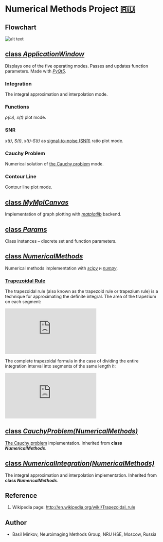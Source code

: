 # Numerical Methods Project [:ru:](/info/README_RUS.md)

## Flowchart

![alt text](https://github.com/BasilMinkov/NumericalMethodsProject/blob/master/static/NumericalMethodsProjects_eng.jpg)

## [class _ApplicationWindow_](/main.py)
Displays one of the five operating modes. Passes and updates function parameters. Made with [_PyQt5_](https://pypi.python.org/pypi/PyQt5).

### Integration
The integral approximation and interpolation mode.

### Functions
 _ρ(ω)_, _x(t)_ plot mode.

### SNR
_x(t)_, _S(t)_, _x(t)-S(t)_ as [signal-to-noise (SNR)](https://en.wikipedia.org/wiki/Signal-to-noise_ratio) ratio plot mode.

### Cauchy Problem
Numerical solution of [the Cauchy problem](https://en.wikipedia.org/wiki/Cauchy_problem) mode.

### Contour Line
Contour line plot mode.

## [class _MyMplCanvas_](/canvas.py)
Implementation of graph plotting with [_matplotlib_](https://matplotlib.org/) backend.

## [class _Params_](/params.py)
Class instances – discrete set and function parameters.

## [class _NumericalMethods_](/numerical_methods.py)
Numerical methods implementation with [_scipy_](https://www.scipy.org/) и [_numpy_](http://www.numpy.org/).

### [Trapezoidal Rule](http://en.wikipedia.org/wiki/Trapezoidal_rule)

The trapezoidal rule (also known as the trapezoid rule or trapezium rule) is a technique for approximating the definite integral.
The area of the trapezium on each segment:

![trapezoidal rule discret](https://latex.codecogs.com/gif.latex?I_%7Bi%7D%20%5Capprox%20%5Cfrac%7Bf%28x_%7Bi-1%7D%29&plus;f%28x_%7Bi%7D%29%7D%7B2%7D%20%28x_%7Bi%7D-x_%7Bi-1%7D%29)

The complete trapezoidal formula in the case of dividing the entire integration interval into segments of the same length _h_:

![trapezoidal rule full](https://latex.codecogs.com/gif.latex?I%20%3D%20%5Cint_%7Ba%7D%5E%7Bb%7Df%5Cleft%20%28%20x%20%5Cright%20%29dx%5Capprox%20%5Cfrac%7Bb-a%7D%7Bn%7D%5Cleft%20%28%20%5Cfrac%7Bf%28x_%7B0%7D%29&plus;f%28x_%7Bn%7D%29%7D%7B2%7D%20&plus;%5Csum_%7Bi%3D1%7D%5E%7Bn-1%7Df%5Cleft%20%28%20x_%7Bi%7D%20%5Cright%20%29%20%5Cright%20%29)

## [class _CauchyProblem(NumericalMethods)_](/numerical_methods.py)
[The Cauchy problem](https://en.wikipedia.org/wiki/Cauchy_problem) implementation. Inherited from **class _NumericalMethods_**.

## [class _NumericalIntegration(NumericalMethods)_]((/numerical_methods.py))
The integral approximation and interpolation implementation. Inherited from **class _NumericalMethods_**.

## Reference

1. Wikipedia page: http://en.wikipedia.org/wiki/Trapezoidal_rule

## Author
- Basil Minkov, Neuroimaging Methods Group, NRU HSE, Moscow, Russia

